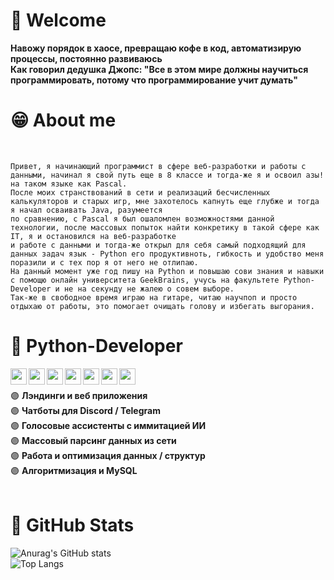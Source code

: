 # 🙋 Welcome

<b>Навожу порядок в хаосе, превращаю кофе в код, автоматизирую процессы, постоянно развиваюсь</b><br>
<b>Как говорил дедушка Джопс: "Все в этом мире должны научиться программировать, потому что программирование учит думать"</b>
<br />

# 😁 About me
<br>
 
    Привет, я начинающий программист в сфере веб-разработки и работы с данными, начинал я свой путь еще в 8 классе и тогда-же я и освоил азы! на таком языке как Pascal. 
    После моих странствований в сети и реализаций бесчисленных калькуляторов и старых игр, мне захотелось капнуть еще глубже и тогда я начал осваивать Java, разумеется 
    по сравнению, с Pascal я был ошаломлен возможностями данной технологии, после массовых попыток найти конкретику в такой сфере как IT, я и остановился на веб-разработке 
    и работе с данными и тогда-же открыл для себя самый подходящий для данных задач язык - Python его продуктивноть, гибкость и удобство меня поразили и с тех пор я от него не отлипаю.
    На данный момент уже год пишу на Python и повышаю сови знания и навыки с помощю онлайн университета GeekBrains, учусь на факультете Python-Developer и не на секунду не жалею о совем выборе.
    Так-же в свободное время играю на гитаре, читаю научпоп и просто отдыхаю от работы, это помогает очищать голову и избегать выгорания.



# 🐍 Python-Developer  
<img align="left" width="26px" src="https://img.icons8.com/color/344/python--v1.png">
<img align="left" width="26px" src="https://img.icons8.com/color/344/pycharm.png">
<img align="left" width="26px" src="https://img.icons8.com/color/344/django.png">
<img align="left" width="26px" src="https://img.icons8.com/fluency/344/sublime-text.png">
<img align="left" width="26px" src="https://img.icons8.com/color/344/html-5--v1.png">
<img align="left" width="26px" src="https://img.icons8.com/dusk/344/css3.png">
<img align="left" width="26px" src="https://img.icons8.com/color/344/mysql-logo.png"><br>
<br>
🟣 <b>Лэндинги и веб приложения</b><br>
🟣 <b>Чатботы для Discord / Telegram</b><br>
🟣 <b>Голосовые ассистенты с иммитацией ИИ</b> <br>
🟣 <b>Массовый парсинг данных из сети</b> <br>
🟣 <b>Работа и оптимизация данных / структур</b><br>
🟣 <b>Алгоритмизация и MySQL</b><br>

<br>

# 🙂 GitHub Stats

![Anurag's GitHub stats](https://github-readme-stats.vercel.app/api?username=StacLigasfolf&show_icons=true&theme=radical&text_color='purple')
<br>
![Top Langs](https://github-readme-stats.vercel.app/api/top-langs/?username=StacLigasfolf&layout=compact&text_color='purple'&title_color='purple'&border_color='purple')
<br>






